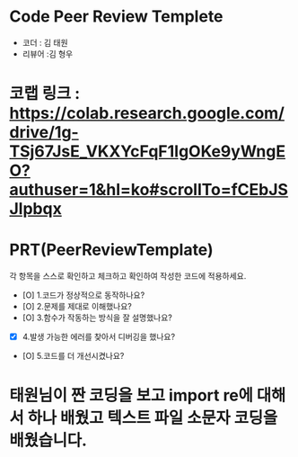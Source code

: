 # Code Peer Review Templete
- 코더 : 김 태원
- 리뷰어 :김 형우

# 코랩 링크 : https://colab.research.google.com/drive/1g-TSj67JsE_VKXYcFqF1IgOKe9yWngEO?authuser=1&hl=ko#scrollTo=fCEbJSJlpbqx

# PRT(PeerReviewTemplate)
각 항목을 스스로 확인하고 체크하고 확인하여 작성한 코드에 적용하세요.
- [O] 1.코드가 정상적으로 동작하나요?
- [O] 2.문제를 제대로 이해했나요?
- [O] 3.함수가 작동하는 방식을 잘 설명했나요?
- [X] 4.발생 가능한 에러를 찾아서 디버깅을 했나요? 
- [O] 5.코드를 더 개선시켰나요?

# 태원님이 짠 코딩을 보고 import re에 대해서 하나 배웠고 텍스트 파일 소문자 코딩을 배웠습니다.
